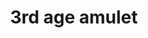 ---
layout: item
title: 3rd age amulet
item-id: 10344
datatable: true
id: 10344
name: "3rd age amulet"
members: true
lowalch: 20200
highalch: 30300
examine: "Fabulously ancient mage protection enchanted in the 3rd Age."
monsters:
  - id: 8633
    name: "The Mimic"
    members: true
    combat_level: 186
    wiki_url: "https://oldschool.runescape.wiki/w/The_Mimic"
    drops:
      - quantity: "1"
        rarity: 0.00019069412662090009
    image: "https://oldschool.runescape.wiki/images/f/f3/The_Mimic.png?b45f4"
---